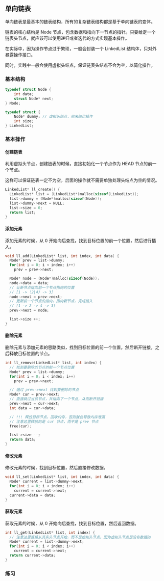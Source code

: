 ## 单向链表

单向链表是最基本的链表结构，所有的复杂链表结构都是基于单向链表的变体。

链表的核心结构是 Node 节点，包含数据和指向下一节点的指针。只要给定一个链表头节点，就应该可以使用递归或者迭代的方式实现基本操作。

在实际中，因为操作节点过于繁琐，一般会封装一个 LinkedList 结构体，只对外暴露操作接口。

同时，实践中一般会使用虚拟头结点，保证链表头结点不会为空，以简化操作。

### 基本结构

```c
typedef struct Node {
    int data;
    struct Node* next;
} Node;

typedef struct {
    Node* dummy; // 虚拟头结点，用来简化操作
    int size;
} LinkedList;
```

### 基本操作

#### 创建链表

利用虚拟头节点，创建链表的时候，直接初始化一个节点作为 HEAD 节点的前一个节点。

这样可以保证链表一定不为空，后面的操作就不需要单独处理头结点为空的情况。

```c
LinkedList* ll_create() {
  LinkedList* list = (LinkedList*)malloc(sizeof(LinkedList));
  list->dummy = (Node*)malloc(sizeof(Node));
  list->dummy->next = NULL;
  list->size = 0;
  return list;
}
```

#### 添加元素

添加元素的时候，从 0 开始向后查找，找到目标位置的前一个位置，然后进行插入。

```c
void ll_add(LinkedList* list, int index, int data) {
  Node* prev = list->dummy;
  for(int i = 0; i < index; i++)
    prev = prev->next;

  Node* node = (Node*)malloc(sizeof(Node));
  node->data = data;
  // 让新节点指向前一个节点指向的位置
  // [1 -> (2|4) -> 3]
  node->next = prev->next;
  // 更新前一个节点的指向，指向新节点，完成插入
  // [1 -> 2 -> 4 -> 3]
  prev->next = node;

  list->size ++;
}
```

#### 删除元素

删除元素与添加元素的思路类似，找到目标位置的前一个位置，然后断开链接，之后释放目标位置的节点。

```c
int ll_remove(LinkedList* list, int index) {  
  // 找到要删除的节点的前一个节点位置
  Node* prev = list->dummy;
  for(int i = 0; i < index; i++)
    prev = prev->next;

  // 通过 prev->next 找到要删除的节点
  Node* cur = prev->next;
  // 直接跳过当前节点，并指向下一个节点，从而断开链接
  prev->next = cur->next;
  int data = cur->data;

  // !!! 释放目标节点，回收内存，否则就会导致内存泄漏
  // 注意这里释放的是 cur 节点，而不是 prev 节点
  free(cur);

  list->size --;
  return data;
}
```

#### 修改元素

修改元素的时候，找到目标位置，然后直接修改数据。

```c
void ll_set(LinkedList* list, int index, int data) {
  Node* current = list->dummy->next;
  for(int i = 0; i < index; i++)
    current = current->next;
  current->data = data;
}
```

#### 获取元素

获取元素的时候，从 0 开始向后查找，找到目标位置，然后返回数据。

```c
int ll_get(LinkedList* list, int index) {
  // 注意这里直接从真实头节点开始，而不是虚拟头节点，因为虚拟头节点是没有数据的
  Node* current = list->dummy->next;
  for(int i = 0; i < index; i++)
    current = current->next;
  return current->data;
}
```

### 练习